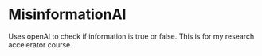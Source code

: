 # MisinformationAI
Uses openAI to check if information is true or false. This is for my research accelerator course.
